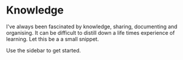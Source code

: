 # Knowledge
I've always been fascinated by knowledge, sharing, documenting and organising. It can be difficult to distill down a life times experience of learning. Let this be a a small snippet.

Use the sidebar to get started.

